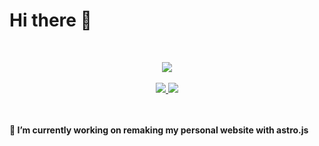 # Hi there 👋
<br>
<p align="center">
   <a href="/">
      <img src="https://skillicons.dev/icons?i=linux,bash,vscode,svg,css,html,js,ts,astro,svelte,nodejs,deno,c,cs,cpp,rust" />
   </a>
   <br><br>
   <a href="/">
      <img src="https://github-readme-stats.vercel.app/api?username=sklbz&theme=blue-green&count_private=true&show_icons=true&hide_border=true">
      <img src="https://github-readme-stats.vercel.app/api/top-langs?locale=en&card_width=320&langs_count=6&theme=github_dark&hide_border=true&username=sklbz">
   </a>
</p>
<br><br>
<b> 🔭 I’m currently working on remaking my personal website with astro.js</b>

<!--
- 🔭 I’m currently working on ...
- 👯 I’m looking to collaborate on ...
- 🤔 I’m looking for help with ...
- 💬 Ask me about ...
- 📫 How to reach me: ...
- ⚡ Fun fact: ...
-->
